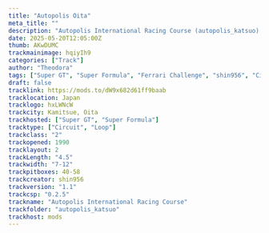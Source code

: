 ```yaml
---
title: "Autopolis Oita"
meta_title: ""
description: "Autopolis International Racing Course (autopolis_katsuo) by shin956"
date: 2025-05-20T12:05:00Z
thumb: AKwDUMC
trackmainimage: hqiyIh9
categories: ["Track"]
author: "Theodora"
tags: ["Super GT", "Super Formula", "Ferrari Challenge", "shin956", "Circuit", "Japan", "Loop"]
draft: false
tracklink: https://mods.to/dW9x682d61ff9baab
tracklocation: Japan
tracklogo: hxLWNcW
trackcity: Kamitsue, Oita
trackhosted: ["Super GT", "Super Formula"]
tracktype: ["Circuit", "Loop"]
trackclass: "2" 
trackopened: 1990
tracklayout: 2
trackLength: "4.5"
trackwidth: "7-12"
trackpitboxes: 40-58
trackcreator: shin956
trackversion: "1.1"
trackcsp: "0.2.5"
trackname: "Autopolis International Racing Course"
trackfolder: "autopolis_katsuo"
trackhost: mods
---
```


